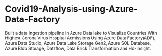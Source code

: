 # Covid19-Analysis-using-Azure-Data-Factory
 Built a data ingestion pipeline in Azure Data lake to Visualize Countries With Highest Corona Virus Hospital Admissions Using Azure Data Factory(ADF), Azure Data Studio, Azure Data Lake Storage Gen2, Azure SQL Database, Azure Blob Storage, Dataflow, Data Brick Transformation and Hd-insight.
